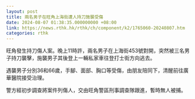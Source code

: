 ```yaml
---
layout: post
title: 兩名男子在旺角上海街遭人持刀施襲受傷
date: 2024-08-07 01:38:35.000000000 +08:00
link: https://news.rthk.hk/rthk/ch/component/k2/1765060-20240807.htm
categories: rthk
---
```


旺角發生持刀傷人案。晚上11時許，兩名男子在上海街453號對開，突然被三名男子持刀襲擊，施襲男子其後登上一輛私家車往登打士街方向逃去。

遇襲男子分別36和66歲，手腳、面部、胸口等受傷，由朋友陪同下，清醒前往廣華醫院接受治理。

警方經初步調查將案件列傷人，交由旺角警區刑事調查隊跟進，暫時無人被捕。
